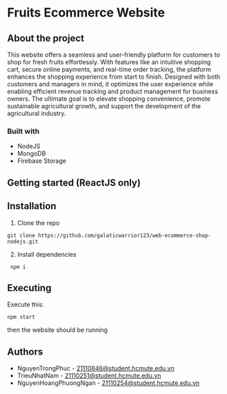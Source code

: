 # Fruits Ecommerce Website
## About the project

This website offers a seamless and user-friendly platform for customers to shop for fresh fruits effortlessly. With features like an intuitive shopping cart, secure online payments, and real-time order tracking, the platform enhances the shopping experience from start to finish. Designed with both customers and managers in mind, it optimizes the user experience while enabling efficient revenue tracking and product management for business owners. The ultimate goal is to elevate shopping convenience, promote sustainable agricultural growth, and support the development of the agricultural industry.
### Built with

- NodeJS
- MongoDB
- Firebase Storage


## Getting started (ReactJS only)

## Installation
1. Clone the repo
```
git clone https://github.com/galaticwarrior123/web-ecommerce-shop-nodejs.git
```
2. Install dependencies
```
 npm i
```
## Executing
Execute this:
```
npm start
```
then the website should be running

## Authors
- NguyenTrongPhuc - 21110846@student.hcmute.edu.vn
- TrieuNhatNam - 21110251@student.hcmute.edu.vn
- NguyenHoangPhuongNgan - 21110254@student.hcmute.edu.vn